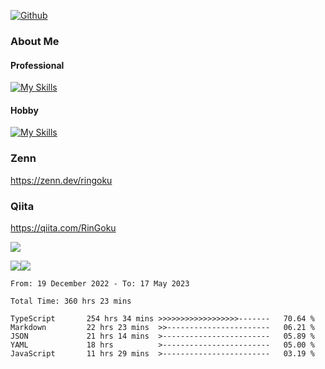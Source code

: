 [![Github](https://img.shields.io/github/followers/RinGoku?label=Follow&style=social)](https://github.com/skyt-a)

### About Me
#### Professional
[![My Skills](https://skillicons.dev/icons?i=react,ts,js,nodejs,java,graphql,firebase,githubactions&theme=light)](https://skillicons.dev)
#### Hobby
[![My Skills](https://skillicons.dev/icons?i=unity,rust,py&theme=light)](https://skillicons.dev)

### Zenn
https://zenn.dev/ringoku
### Qiita
https://qiita.com/RinGoku


![](https://github-profile-summary-cards.vercel.app/api/cards/profile-details?username=skyt-a&theme=default)

![](https://github-profile-summary-cards.vercel.app/api/cards/repos-per-language?username=skyt-a&theme=default)![](https://github-profile-summary-cards.vercel.app/api/cards/stats?username=RinGoku&theme=default)

<!--START_SECTION:waka-->

```text
From: 19 December 2022 - To: 17 May 2023

Total Time: 360 hrs 23 mins

TypeScript       254 hrs 34 mins >>>>>>>>>>>>>>>>>>-------   70.64 %
Markdown         22 hrs 23 mins  >>-----------------------   06.21 %
JSON             21 hrs 14 mins  >------------------------   05.89 %
YAML             18 hrs          >------------------------   05.00 %
JavaScript       11 hrs 29 mins  >------------------------   03.19 %
```

<!--END_SECTION:waka-->
